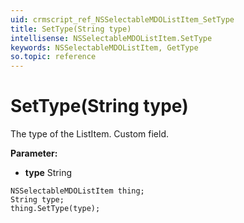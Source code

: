 ```yaml
---
uid: crmscript_ref_NSSelectableMDOListItem_SetType
title: SetType(String type)
intellisense: NSSelectableMDOListItem.SetType
keywords: NSSelectableMDOListItem, GetType
so.topic: reference
---
```


# SetType(String type)

The type of the ListItem. Custom field.

**Parameter:** 
 - **type** String

```crmscript
NSSelectableMDOListItem thing;
String type;
thing.SetType(type);
```

